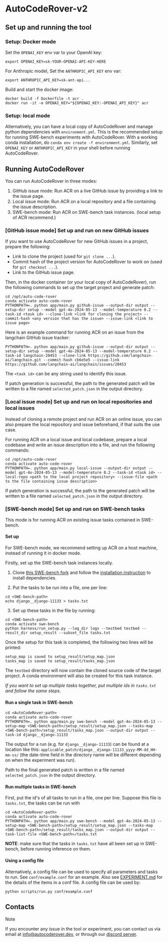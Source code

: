 # AutoCodeRover-v2

## Set up and running the tool

### Setup: Docker mode

Set the `OPENAI_KEY` env var to your OpenAI key:

```
export OPENAI_KEY=sk-YOUR-OPENAI-API-KEY-HERE
```

For Anthropic model, Set the `ANTHROPIC_API_KEY` env var:

```
export ANTHROPIC_API_KEY=sk-ant-api...
```

Build and start the docker image:

```
docker build -f Dockerfile -t acr .
docker run -it -e OPENAI_KEY="${OPENAI_KEY:-OPENAI_API_KEY}" acr
```

### Setup: local mode

Alternatively, you can have a local copy of AutoCodeRover and manage python dependencies with `environment.yml`.
This is the recommended setup for running SWE-bench experiments with AutoCodeRover.
With a working conda installation, do `conda env create -f environment.yml`.
Similarly, set `OPENAI_KEY` or `ANTHROPIC_API_KEY` in your shell before running AutoCodeRover.

## Running AutoCodeRover

You can run AutoCodeRover in three modes:

1. GitHub issue mode: Run ACR on a live GitHub issue by providing a link to the issue page.
2. Local issue mode: Run ACR on a local repository and a file containing the issue description.
3. SWE-bench mode: Run ACR on SWE-bench task instances. (local setup of ACR recommend.)

### [GitHub issue mode] Set up and run on new GitHub issues

If you want to use AutoCodeRover for new GitHub issues in a project, prepare the following:

- Link to clone the project (used for `git clone ...`).
- Commit hash of the project version for AutoCodeRover to work on (used for `git checkout ...`).
- Link to the GitHub issue page.

Then, in the docker container (or your local copy of AutoCodeRover), run the following commands to set up the target project
and generate patch:

```
cd /opt/auto-code-rover
conda activate auto-code-rover
PYTHONPATH=. python app/main.py github-issue --output-dir output --setup-dir setup --model gpt-4o-2024-05-13 --model-temperature 0.2 --task-id <task id> --clone-link <link for cloning the project> --commit-hash <any version that has the issue> --issue-link <link to issue page>
```

Here is an example command for running ACR on an issue from the langchain GitHub issue tracker:

```
PYTHONPATH=. python app/main.py github-issue --output-dir output --setup-dir setup --model gpt-4o-2024-05-13 --model-temperature 0.2 --task-id langchain-20453 --clone-link https://github.com/langchain-ai/langchain.git --commit-hash cb6e5e5 --issue-link https://github.com/langchain-ai/langchain/issues/20453
```

The `<task id>` can be any string used to identify this issue.

If patch generation is successful, the path to the generated patch will be written to a file named `selected_patch.json` in the output directory.

### [Local issue mode] Set up and run on local repositories and local issues

Instead of cloning a remote project and run ACR on an online issue, you can also prepare the local repository and issue beforehand,
if that suits the use case.

For running ACR on a local issue and local codebase, prepare a local codebase and write an issue description into a file,
and run the following commands:

```
cd /opt/auto-code-rover
conda activate auto-code-rover
PYTHONPATH=. python app/main.py local-issue --output-dir output --model gpt-4o-2024-05-13 --model-temperature 0.2 --task-id <task id> --local-repo <path to the local project repository> --issue-file <path to the file containing issue description>
```

If patch generation is successful, the path to the generated patch will be written to a file named `selected_patch.json` in the output directory.

### [SWE-bench mode] Set up and run on SWE-bench tasks

This mode is for running ACR on existing issue tasks contained in SWE-bench.

#### Set up

For SWE-bench mode, we recommend setting up ACR on a host machine, instead of running it in docker mode.

Firstly, set up the SWE-bench task instances locally.

1. Clone [this SWE-bench fork](https://github.com/yuntongzhang/SWE-bench) and follow the [installation instruction](https://github.com/yuntongzhang/SWE-bench?tab=readme-ov-file#to-install) to install dependencies.

2. Put the tasks to be run into a file, one per line:

```
cd <SWE-bench-path>
echo django__django-11133 > tasks.txt
```

3. Set up these tasks in the file by running:

```
cd <SWE-bench-path>
conda activate swe-bench
python harness/run_setup.py --log_dir logs --testbed testbed --result_dir setup_result --subset_file tasks.txt
```

Once the setup for this task is completed, the following two lines will be printed:

```
setup_map is saved to setup_result/setup_map.json
tasks_map is saved to setup_result/tasks_map.json
```

The `testbed` directory will now contain the cloned source code of the target project.
A conda environment will also be created for this task instance.

_If you want to set up multiple tasks together, put multiple ids in `tasks.txt` and follow the same steps._

#### Run a single task in SWE-bench

```
cd <AutoCodeRover-path>
conda activate auto-code-rover
PYTHONPATH=. python app/main.py swe-bench --model gpt-4o-2024-05-13 --setup-map <SWE-bench-path>/setup_result/setup_map.json --tasks-map <SWE-bench-path>/setup_result/tasks_map.json --output-dir output --task-id django__django-11133
```

The output for a run (e.g. for `django__django-11133`) can be found at a location like this: `applicable_patch/django__django-11133_yyyy-MM-dd_HH-mm-ss/` (the date-time field in the directory name will be different depending on when the experiment was run).

Path to the final generated patch is written in a file named `selected_patch.json` in the output directory.

#### Run multiple tasks in SWE-bench

First, put the id's of all tasks to run in a file, one per line. Suppose this file is `tasks.txt`, the tasks can be run with

```
cd <AutoCodeRover-path>
conda activate auto-code-rover
PYTHONPATH=. python app/main.py swe-bench --model gpt-4o-2024-05-13 --setup-map <SWE-bench-path>/setup_result/setup_map.json --tasks-map <SWE-bench-path>/setup_result/tasks_map.json --output-dir output --task-list-file <SWE-bench-path>/tasks.txt
```

**NOTE**: make sure that the tasks in `tasks.txt` have all been set up in SWE-bench, before running inference on them.

#### Using a config file

Alternatively, a config file can be used to specify all parameters and tasks to run. See `conf/example.conf` for an example.
Also see [EXPERIMENT.md](EXPERIMENT.md) for the details of the items in a conf file.
A config file can be used by:

```
python scripts/run.py conf/example.conf
```

## Contacts

> [!NOTE]
> If you encounter any issue in the tool or experiment, you can contact us via email at info@autocoderover.dev, or through our [discord server](https://discord.com/invite/ScXsdE49JY).
